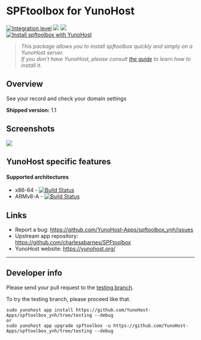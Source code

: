 # SPFtoolbox for YunoHost

[![Integration level](https://dash.yunohost.org/integration/spftoolbox.svg)](https://dash.yunohost.org/appci/app/spftoolbox) ![](https://ci-apps.yunohost.org/ci/badges/spftoolbox.status.svg) ![](https://ci-apps.yunohost.org/ci/badges/spftoolbox.maintain.svg)  
[![Install spftoolbox with YunoHost](https://install-app.yunohost.org/install-with-yunohost.png)](https://install-app.yunohost.org/?app=spftoolbox)

> *This package allows you to install spftoolbox quickly and simply on a YunoHost server.  
If you don't have YunoHost, please consult [the guide](https://yunohost.org/#/install) to learn how to install it.*

## Overview
See your record and check your domain settings

**Shipped version:** 1.1

## Screenshots

![](https://camo.githubusercontent.com/bd296757ad81cd20b5263db892f5bcf4ca0e7b16/687474703a2f2f692e696d6775722e636f6d2f4143785a5074512e706e67)

## YunoHost specific features

#### Supported architectures

* x86-64 - [![Build Status](https://ci-apps.yunohost.org/ci/logs/spftoolbox%20%28Apps%29.svg)](https://ci-apps.yunohost.org/ci/apps/spftoolbox/)
* ARMv8-A - [![Build Status](https://ci-apps-arm.yunohost.org/ci/logs/spftoolbox%20%28Apps%29.svg)](https://ci-apps-arm.yunohost.org/ci/apps/spftoolbox/)

## Links

 * Report a bug: https://github.com/YunoHost-Apps/spftoolbox_ynh/issues
 * Upstream app repository: https://github.com/charlesabarnes/SPFtoolbox
 * YunoHost website: https://yunohost.org/

---

Developer info
----------------

Please send your pull request to the [testing branch](https://github.com/YunoHost-Apps/spftoolbox_ynh/tree/testing).

To try the testing branch, please proceed like that.
```
sudo yunohost app install https://github.com/YunoHost-Apps/spftoolbox_ynh/tree/testing --debug
or
sudo yunohost app upgrade spftoolbox -u https://github.com/YunoHost-Apps/spftoolbox_ynh/tree/testing --debug
```
